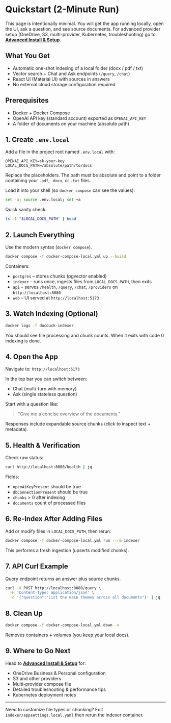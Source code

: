 # Quickstart (2-Minute Run)

This page is intentionally minimal. You will get the app running locally, open the UI, ask a question, and see source documents. For advanced provider setup (OneDrive, S3, multi-provider, Kubernetes, troubleshooting) go to: **[Advanced Install & Setup](install.md)**.

## What You Get
- Automatic one-shot indexing of a local folder (docx / pdf / txt)
- Vector search + Chat and Ask endpoints (`/query`, `/chat`)
- React UI (Material UI) with sources in answers
- No external cloud storage configuration required

## Prerequisites
- Docker + Docker Compose
- OpenAI API key (standard account) exported as `OPENAI_API_KEY`
- A folder of documents on your machine (absolute path)

## 1. Create `.env.local`
Add a file in the project root named `.env.local` with:
```
OPENAI_API_KEY=sk-your-key
LOCAL_DOCS_PATH=/absolute/path/to/docs
```
Replace the placeholders. The path must be absolute and point to a folder containing your `.pdf`, `.docx`, or `.txt` files.

Load it into your shell (so `docker compose` can see the values):
```bash
set -a; source .env.local; set +a
```
Quick sanity check:
```bash
ls -1 "$LOCAL_DOCS_PATH" | head
```

## 2. Launch Everything
Use the modern syntax (`docker compose`).
```bash
docker compose -f docker-compose-local.yml up --build
```
Containers:
- `postgres` – stores chunks (pgvector enabled)
- `indexer` – runs once, ingests files from `LOCAL_DOCS_PATH`, then exits
- `api` – serves `/health`, `/query`, `/chat`, `/providers` on `http://localhost:8080`
- `web` – UI served at `http://localhost:5173`

## 3. Watch Indexing (Optional)
```bash
docker logs -f docduck-indexer
```
You should see file processing and chunk counts. When it exits with code 0 indexing is done.

## 4. Open the App
Navigate to: `http://localhost:5173`

In the top bar you can switch between:
- Chat (multi-turn with memory)
- Ask (single stateless question)

Start with a question like:
> "Give me a concise overview of the documents."

Responses include expandable source chunks (click to inspect text + metadata).

## 5. Health & Verification
Check raw status:
```bash
curl http://localhost:8080/health | jq
```
Fields:
- `openAiKeyPresent` should be true
- `dbConnectionPresent` should be true
- `chunks` > 0 after indexing
- `documents` count of processed files

## 6. Re-Index After Adding Files
Add or modify files in `LOCAL_DOCS_PATH`, then rerun:
```bash
docker compose -f docker-compose-local.yml run --rm indexer
```
This performs a fresh ingestion (upserts modified chunks).

## 7. API Curl Example
Query endpoint returns an answer plus source chunks.
```bash
curl -X POST http://localhost:8080/query \
  -H 'Content-Type: application/json' \
  -d '{"question":"List the main themes across all documents"}' | jq
```

## 8. Clean Up
```bash
docker compose -f docker-compose-local.yml down -v
```
Removes containers + volumes (you keep your local docs).

## 9. Where to Go Next
Head to **[Advanced Install & Setup](install.md)** for:
- OneDrive Business & Personal configuration
- S3 and other providers
- Multi-provider compose file
- Detailed troubleshooting & performance tips
- Kubernetes deployment notes

---
Need to customize file types or chunking? Edit `Indexer/appsettings.local.yaml` then rerun the indexer container.
